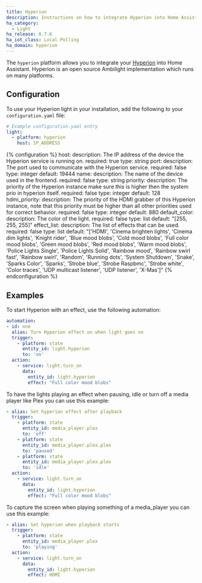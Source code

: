 ```yaml
---
title: Hyperion
description: Instructions on how to integrate Hyperion into Home Assistant.
ha_category:
  - Light
ha_release: 0.7.6
ha_iot_class: Local Polling
ha_domain: hyperion
---
```


The `hyperion` platform allows you to integrate your [Hyperion](https://docs.hyperion-project.org/) into Home Assistant. Hyperion is an open source Ambilight implementation which runs on many platforms.

## Configuration

To use your Hyperion light in your installation, add the following to your `configuration.yaml` file:

```yaml
# Example configuration.yaml entry
light:
  - platform: hyperion
    host: IP_ADDRESS
```

{% configuration %}
  host:
    description: The IP address of the device the Hyperion service is running on.
    required: true
    type: string
  port:
    description: The port used to communicate with the Hyperion service.
    required: false
    type: integer
    default: 19444
  name:
    description: The name of the device used in the frontend.
    required: false
    type: string
  priority:
    description: The priority of the Hyperion instance make sure this is higher then the system prio in hyperion itself.
    required: false
    type: integer
    default: 128
  hdmi_priority:
    description: The priority of the HDMI grabber of this Hyperion instance, note that this priority must be higher than all other priorities used for correct behavior.
    required: false
    type: integer
    default: 880
  default_color:
    description: The color of the light.
    required: false
    type: list
    default: "[255, 255, 255]"
  effect_list:
    description: The list of effects that can be used.
    required: false
    type: list
    default: "['HDMI', 'Cinema brighten lights', 'Cinema dim lights', 'Knight rider', 'Blue mood blobs', 'Cold mood blobs', 'Full color mood blobs', 'Green mood blobs', 'Red mood blobs', 'Warm mood blobs', 'Police Lights Single', 'Police Lights Solid', 'Rainbow mood', 'Rainbow swirl fast', 'Rainbow swirl', 'Random', 'Running dots', 'System Shutdown', 'Snake', 'Sparks Color', 'Sparks', 'Strobe blue', 'Strobe Raspbmc', 'Strobe white', 'Color traces', 'UDP multicast listener', 'UDP listener', 'X-Mas']"
{% endconfiguration %}

## Examples

To start Hyperion with an effect, use the following automation:

```yaml
automation:
- id: one
  alias: Turn Hyperion effect on when light goes on
  trigger:
    - platform: state
      entity_id: light.hyperion
      to: 'on'
  action:
    - service: light.turn_on
      data:
        entity_id: light.hyperion
        effect: "Full color mood blobs"
```

To have the lights playing an effect when pausing, idle or turn off a media player like Plex you can use this example:

```yaml
- alias: Set hyperion effect after playback
  trigger:
    - platform: state
      entity_id: media_player.plex
      to: 'off'
    - platform: state
      entity_id: media_player.plex.plex
      to: 'paused'
    - platform: state
      entity_id: media_player.plex.plex
      to: 'idle'
  action:
    - service: light.turn_on
      data:
        entity_id: light.hyperion
        effect: "Full color mood blobs"
```

To capture the screen when playing something of a media_player you can use this example:

```yaml
- alias: Set hyperion when playback starts
  trigger:
    - platform: state
      entity_id: media_player.plex
      to: 'playing'
  action:
    - service: light.turn_on
      data:
        entity_id: light.hyperion
        effect: HDMI
```
